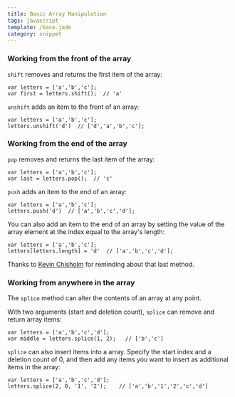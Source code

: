 ```yaml
---
title: Basic Array Manipulation
tags: javascript
template: /base.jade
category: snippet
---
```


### Working from the front of the array

`shift` removes and returns the first item of the array:

```
var letters = ['a','b','c'];
var first = letters.shift();  // 'a'
```

`unshift` adds an item to the front of an array:

```
var letters = ['a','b','c'];
letters.unshift('d')  // ['d','a','b','c'];
```

### Working from the end of the array

`pop` removes and returns the last item of the array:

```
var letters = ['a','b','c'];
var last = letters.pop();  // 'c'
```

`push` adds an item to the end of an array:

```
var letters = ['a','b','c'];
letters.push('d')  // ['a','b','c','d'];
```

You can also add an item to the end of an array by setting the value of the array element at the index equal to the array's length:

```
var letters = ['a','b','c'];
letters[letters.length] = 'd'  // ['a','b','c','d'];
```

Thanks to [Kevin Chisholm](http://blog.kevinchisholm.com/javascript/two-ways-to-dynamically-append-an-element-to-a-javascript-array/) for reminding about that last method.

### Working from anywhere in the array

The `splice` method can alter the contents of an array at any point.

With two arguments (start and deletion count), `splice` can remove and return array items:

```
var letters = ['a','b','c','d'];
var middle = letters.splice(1, 2);   // ['b','c']
```

`splice` can also insert items into a array. Specify the start index and a deletion count of 0, and then add any items you want to insert as additional items in the array:

```
var letters = ['a','b','c','d'];
letters.splice(2, 0, '1', '2');    // ['a','b','1','2','c','d']
```
